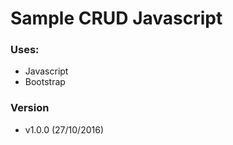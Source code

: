 # Sample CRUD Javascript

### Uses:
  - Javascript
  - Bootstrap

### Version
  - v1.0.0 (27/10/2016)
